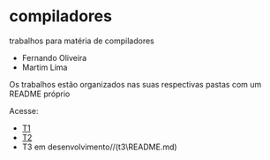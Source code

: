 # compiladores
trabalhos para matéria de compiladores
- Fernando Oliveira
- Martim Lima

Os trabalhos estão organizados nas suas respectivas pastas com um README próprio

Acesse:
- [T1](t1\README.md)
- [T2](t2\README.md)
- T3 em desenvolvimento//(t3\README.md)

